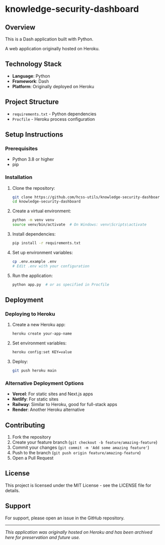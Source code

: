 # knowledge-security-dashboard

## Overview

This is a Dash application built with Python.

A web application originally hosted on Heroku.

## Technology Stack

- **Language**: Python
- **Framework**: Dash
- **Platform**: Originally deployed on Heroku

## Project Structure

- `requirements.txt` - Python dependencies
- `Procfile` - Heroku process configuration

## Setup Instructions

### Prerequisites

- Python 3.8 or higher
- pip

### Installation

1. Clone the repository:
   ```bash
   git clone https://github.com/hcss-utils/knowledge-security-dashboard.git
   cd knowledge-security-dashboard
   ```

2. Create a virtual environment:
   ```bash
   python -m venv venv
   source venv/bin/activate  # On Windows: venv\Scripts\activate
   ```

3. Install dependencies:
   ```bash
   pip install -r requirements.txt
   ```

4. Set up environment variables:
   ```bash
   cp .env.example .env
   # Edit .env with your configuration
   ```

5. Run the application:
   ```bash
   python app.py  # or as specified in Procfile
   ```

## Deployment

### Deploying to Heroku

1. Create a new Heroku app:
   ```bash
   heroku create your-app-name
   ```

2. Set environment variables:
   ```bash
   heroku config:set KEY=value
   ```

3. Deploy:
   ```bash
   git push heroku main
   ```

### Alternative Deployment Options

- **Vercel**: For static sites and Next.js apps
- **Netlify**: For static sites
- **Railway**: Similar to Heroku, good for full-stack apps
- **Render**: Another Heroku alternative

## Contributing

1. Fork the repository
2. Create your feature branch (`git checkout -b feature/amazing-feature`)
3. Commit your changes (`git commit -m 'Add some amazing feature'`)
4. Push to the branch (`git push origin feature/amazing-feature`)
5. Open a Pull Request

## License

This project is licensed under the MIT License - see the LICENSE file for details.

## Support

For support, please open an issue in the GitHub repository.

---

*This application was originally hosted on Heroku and has been archived here for preservation and future use.*
